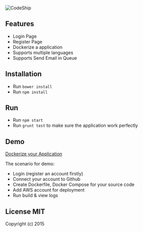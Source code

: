 ![CodeShip](https://codeship.com/projects/3ec06f20-3b54-0133-afc9-4e85fe1543ec/status?branch=demo)
## Features
- Login Page
- Register Page
- Dockerize a application 
- Supports multiple languages
- Supports Send Email in Queue

## Installation
  - Run `bower install`
  - Run `npm install`


## Run
  - Run `npm start`
  - Run `grunt test` to make sure the application work perfectly

## Demo
[Dockerize your Application](http://ec2-52-74-0-120.ap-southeast-1.compute.amazonaws.com)

The scenario for demo:
- Login (register an account firstly)
- Connect your account to Github
- Create Dockerfile, Docker Compose for your source code
- Add AWS account for deployment
- Run build & view logs


## License MIT
Copyright (c) 2015
